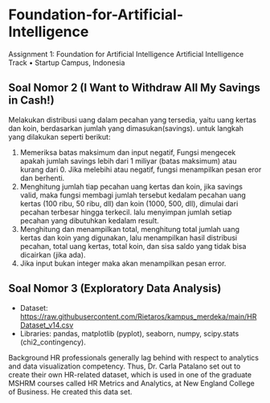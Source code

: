 # Foundation-for-Artificial-Intelligence

Assignment 1: Foundation for Artificial Intelligence Artificial Intelligence Track • Startup Campus, Indonesia

## Soal Nomor 2 (I Want to Withdraw All My Savings in Cash!)
Melakukan distribusi uang dalam pecahan yang tersedia, yaitu uang kertas dan koin, berdasarkan jumlah yang dimasukan(savings).
untuk langkah yang dilakukan seperti berikut:
1. Memeriksa batas maksimum dan input negatif, Fungsi mengecek apakah jumlah savings lebih dari 1 miliyar (batas maksimum) atau kurang dari 0. Jika melebihi atau negatif, fungsi menampilkan pesan eror dan berhenti.
2. Menghitung jumlah tiap pecahan uang kertas dan koin, jika savings valid, maka fungsi membagi jumlah tersebut kedalam pecahan uang kertas (100 ribu, 50 ribu, dll) dan koin (1000, 500, dll), dimulai dari pecahan terbesar hingga terkecil. lalu menyimpan jumlah setiap pecahan yang dibutuhkan kedalam result.
3. Menghitung dan menampilkan total, menghitung total jumlah uang kertas dan koin yang digunakan, lalu menampilkan hasil distribusi pecahan, total uang kertas, total koin, dan sisa saldo yang tidak bisa dicairkan (jika ada).
4. Jika input bukan integer maka akan menampilkan pesan error.


## Soal Nomor 3 (Exploratory Data Analysis)
- Dataset: https://raw.githubusercontent.com/Rietaros/kampus_merdeka/main/HRDataset_v14.csv
- Libraries: pandas, matplotlib (pyplot), seaborn, numpy, scipy.stats (chi2_contingency).


Background
HR professionals generally lag behind with respect to analytics and data visualization competency. Thus, Dr. Carla Patalano set out to create their own HR-related dataset, which is used in one of the graduate MSHRM courses called HR Metrics and Analytics, at New England College of Business. He created this data set.